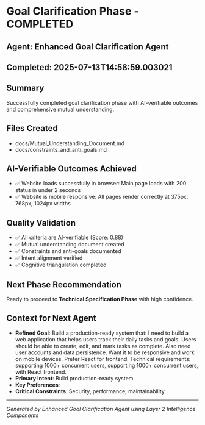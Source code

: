# Goal Clarification Phase - COMPLETED

## Agent: Enhanced Goal Clarification Agent
## Completed: 2025-07-13T14:58:59.003021

## Summary
Successfully completed goal clarification phase with AI-verifiable outcomes and comprehensive mutual understanding.

## Files Created
- docs/Mutual_Understanding_Document.md
- docs/constraints_and_anti_goals.md

## AI-Verifiable Outcomes Achieved
- ✅ Website loads successfully in browser: Main page loads with 200 status in under 2 seconds
- ✅ Website is mobile responsive: All pages render correctly at 375px, 768px, 1024px widths

## Quality Validation
- ✅ All criteria are AI-verifiable (Score: 0.88)
- ✅ Mutual understanding document created
- ✅ Constraints and anti-goals documented
- ✅ Intent alignment verified
- ✅ Cognitive triangulation completed

## Next Phase Recommendation
Ready to proceed to **Technical Specification Phase** with high confidence.

## Context for Next Agent
- **Refined Goal**: Build a production-ready system that: I need to build a web application that helps users track their daily tasks and goals. Users should be able to create, edit, and mark tasks as complete. Also need user accounts and data persistence. Want it to be responsive and work on mobile devices. Prefer React for frontend. Technical requirements: supporting 1000+ concurrent users, supporting 1000+ concurrent users, with React frontend.
- **Primary Intent**: Build production-ready system
- **Key Preferences**: 
- **Critical Constraints**: Security, performance, maintainability

---
*Generated by Enhanced Goal Clarification Agent using Layer 2 Intelligence Components*
